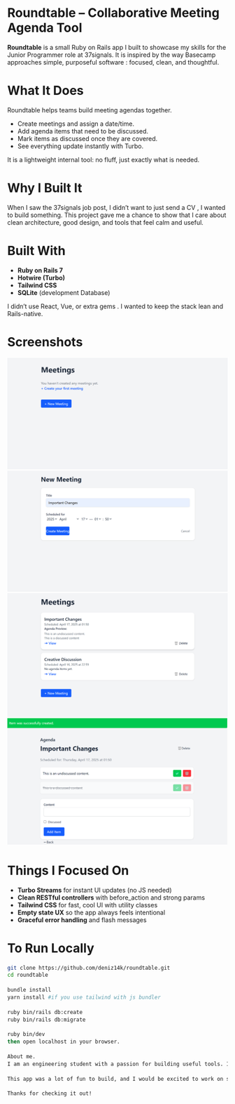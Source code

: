 # Roundtable – Collaborative Meeting Agenda Tool

**Roundtable** is a small Ruby on Rails app I built to showcase my skills for the Junior Programmer role at 37signals. It is inspired by the way Basecamp approaches simple, purposeful software : focused, clean, and thoughtful.

# What It Does

Roundtable helps teams build meeting agendas together.

- Create meetings and assign a date/time.
- Add agenda items that need to be discussed.
- Mark items as discussed once they are covered.
- See everything update instantly with Turbo. 

It is a lightweight internal tool: no fluff, just exactly what is needed.

# Why I Built It

When I saw the 37signals job post, I didn’t want to just send a CV , I wanted to build something. This project gave me a chance to show that I care about clean architecture, good design, and tools that feel calm and useful.

# Built With

- **Ruby on Rails 7**
- **Hotwire (Turbo)**
- **Tailwind CSS**
- **SQLite** (development Database)

I didn’t use React, Vue, or extra gems . I wanted to keep the stack lean and Rails-native.

# Screenshots
![First, the empty index page look like this :](screenshots/MeetingsIndexBlank.png) 
![New Meeting Creation](screenshots/NewMeeting.png)
![Meetings list with agenda preview](screenshots/MeetingsIndex.png)  
![Single meeting with live agenda management](screenshots/MeetingShow.png)

# Things I Focused On

- **Turbo Streams** for instant UI updates (no JS needed)
- **Clean RESTful controllers** with before_action and strong params
- **Tailwind CSS** for fast, cool UI with utility classes
- **Empty state UX** so the app always feels intentional
- **Graceful error handling** and flash messages

 # To Run Locally

```bash
git clone https://github.com/deniz14k/roundtable.git
cd roundtable

bundle install
yarn install #if you use tailwind with js bundler

ruby bin/rails db:create
ruby bin/rails db:migrate

ruby bin/dev
then open localhost in your browser. 

About me. 
I am an engineering student with a passion for building useful tools. I love projects that stay small on purpose and help people get work done without getting in the way.

This app was a lot of fun to build, and I would be excited to work on similar tools at 37signals or anywhere that shares those values.

Thanks for checking it out!

